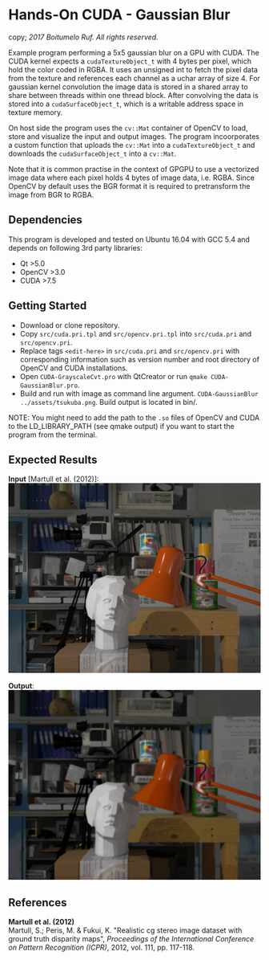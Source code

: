 # Hands-On CUDA - Gaussian Blur

copy; <i>2017 Boitumelo Ruf. All rights reserved.</i>

Example program performing a 5x5 gaussian blur on a GPU with CUDA. The CUDA kernel expects a ```cudaTextureObject_t``` with 4 bytes per pixel, which hold the color coded in RGBA. It uses an unsigned int to fetch the pixel data from the texture and references each channel as a uchar array of size 4.
For gaussian kernel convolution the image data is stored in a shared array to share between threads within one thread block. After convolving the data is stored into a ```cudaSurfaceObject_t```, which is a writable address space in texture memory.

On host side the program uses the ```cv::Mat``` container of OpenCV to load, store and visualize the input and output images. The program incoorporates a custom function that uploads the ```cv::Mat``` into a ```cudaTextureObject_t``` and downloads the ```cudaSurfaceObject_t``` into a ```cv::Mat```.

Note that it is common practise in the context of GPGPU to use a vectorized image data where each pixel holds 4 bytes of image data, i.e. RGBA. Since OpenCV by default uses the BGR format it is required to pretransform the image from BGR to RGBA.

## Dependencies

This program is developed and tested on Ubuntu 16.04 with GCC 5.4 and depends on following 3rd party libraries:

- Qt >5.0
- OpenCV >3.0
- CUDA >7.5

## Getting Started

- Download or clone repository.
- Copy ```src/cuda.pri.tpl``` and ```src/opencv.pri.tpl``` into ```src/cuda.pri``` and ```src/opencv.pri```.
- Replace tags ```<edit-here>``` in ```src/cuda.pri``` and ```src/opencv.pri``` with corresponding information such as version number and root directory of OpenCV and CUDA installations.
- Open ```CUDA-GrayscaleCvt.pro``` with QtCreator or run ```qmake CUDA-GaussianBlur.pro```.
- Build and run with image as command line argument. ```CUDA-GaussianBlur ../assets/tsukuba.png```. Build output is located in bin/.

NOTE: You might need to add the path to the ```.so``` files of OpenCV and CUDA to the LD_LIBRARY_PATH (see qmake output) if you want to start the program from the terminal.

## Expected Results

<b>Input</b> [Martull et al. (2012)]: <br>
![alt text][input]

<b>Output</b>: <br>
![alt text][output]

[input]: assets/tsukuba.png
[output]: assets/tsukuba_blur.png

## References

<b> Martull et al. (2012)</b><br>
Martull, S.; Peris, M. & Fukui, K. "Realistic cg stereo image dataset with ground truth disparity maps", <i>Proceedings of the International Conference on Pattern Recognition (ICPR)</i>, 2012, vol. 111, pp. 117-118.
